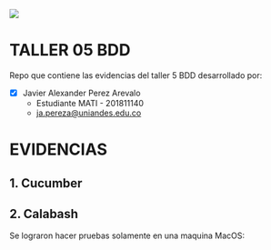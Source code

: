![](https://raw.github.com/japereza/taller05-BDD/master/src/common/images/logo-uniandes.png)

# TALLER 05 BDD

Repo que contiene las evidencias del taller 5 BDD desarrollado por:

- [x] Javier Alexander Perez Arevalo
    - Estudiante MATI - 201811140
    - ja.pereza@uniandes.edu.co

# EVIDENCIAS

## 1. Cucumber



## 2. Calabash

Se lograron hacer pruebas solamente en una maquina MacOS:

